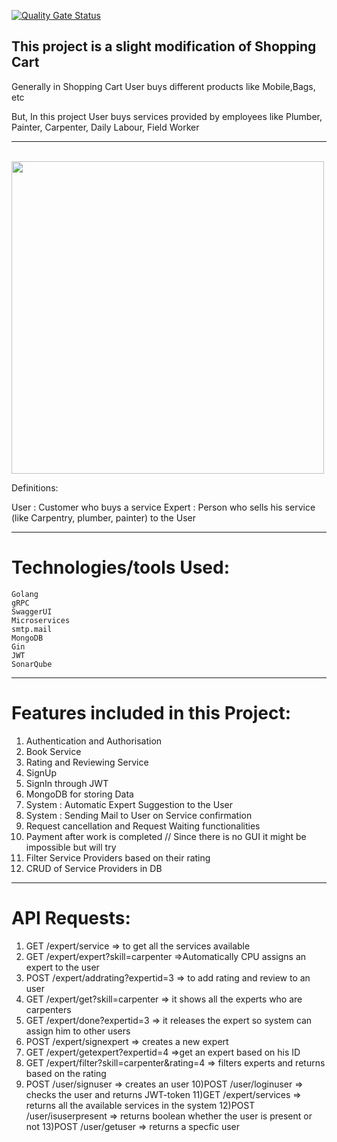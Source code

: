 [![Quality Gate Status](http://localhost:8094/api/project_badges/measure?project=Microservies&metric=alert_status&token=d4405061eb691a72d706390a4cece5445665150c)](http://localhost:8094/dashboard?id=Microservies)

This project is a slight modification of Shopping Cart
-------------------------------------------------------
Generally in Shopping Cart User buys different products like Mobile,Bags, etc

But, In this project User buys services provided by employees like Plumber, Painter, Carpenter, Daily Labour, Field Worker

-------------------------------------------------------
</br>
 <img src="https://github.com/swiggy-2022-bootcamp/training-i-plus-plus/tree/main/uday/mini-project/MicroServices_ShoppingCartProject/ServiceProvider/diagram.PNG" width="500" height="500">
 </br>

Definitions:

User   : Customer who buys a service
Expert : Person who sells his service (like Carpentry, plumber, painter)  to the User

-------------------------------------------------------
Technologies/tools Used:
=================
    Golang
    gRPC
    SwaggerUI
    Microservices
    smtp.mail
    MongoDB
    Gin
    JWT
    SonarQube
-------------------------------------------------------
Features included in this Project:
=================================
1) Authentication and Authorisation
2) Book Service
3) Rating and Reviewing Service
4) SignUp
5) SignIn through JWT
6) MongoDB for storing Data
7) System : Automatic Expert Suggestion to the User
8) System : Sending Mail to User on Service confirmation
9) Request cancellation and Request Waiting functionalities
10) Payment after work is completed  //  Since there is no GUI it might be impossible but will try
11) Filter Service Providers based on their rating
12) CRUD of Service Providers in DB
-------------------------------------------------------


API Requests:
=============

1) GET   /expert/service   => to get all the services available
2) GET   /expert/expert?skill=carpenter  =>Automatically CPU assigns an expert to the user
3) POST  /expert/addrating?expertid=3   => to add rating and review to an user
4) GET   /expert/get?skill=carpenter  => it shows all the experts who are carpenters
5) GET   /expert/done?expertid=3   => it releases the expert so system can assign him to other users
6) POST  /expert/signexpert  => creates a new expert 
7) GET   /expert/getexpert?expertid=4  =>get an expert based on his ID
8) GET   /expert/filter?skill=carpenter&rating=4   => filters experts and returns based on the rating
9) POST  /user/signuser  => creates an user
10)POST  /user/loginuser  => checks the user and returns JWT-token
11)GET   /expert/services  => returns all the available services in the system
12)POST  /user/isuserpresent  => returns boolean whether the user is present or not
13)POST  /user/getuser   =>  returns a specfic user
